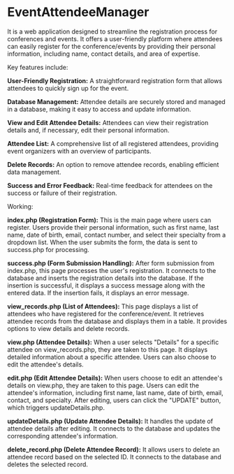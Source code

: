 # EventAttendeeManager
It is a web application designed to streamline the registration process for conferences and events. It offers a user-friendly platform where attendees can easily register for the conference/events by providing their personal information, including name, contact details, and area of expertise. 

Key features include:

**User-Friendly Registration:**
A straightforward registration form that allows attendees to quickly sign up for the event.

**Database Management:** 
Attendee details are securely stored and managed in a database, making it easy to access and update information.

**View and Edit Attendee Details:** 
Attendees can view their registration details and, if necessary, edit their personal information.

**Attendee List:** 
A comprehensive list of all registered attendees, providing event organizers with an overview of participants.

**Delete Records:** 
An option to remove attendee records, enabling efficient data management.

**Success and Error Feedback:** 
Real-time feedback for attendees on the success or failure of their registration.


Working:


**index.php (Registration Form):** This is the main page where users can register. Users provide their personal information, such as first name, last name, date of birth, email, contact number, and select their specialty from a dropdown list. When the user submits the form, the data is sent to success.php for processing.

**success.php (Form Submission Handling):** After form submission from index.php, this page processes the user's registration. It connects to the database and inserts the registration details into the database. If the insertion is successful, it displays a success message along with the entered data. If the insertion fails, it displays an error message.

**view_records.php (List of Attendees):** This page displays a list of attendees who have registered for the conference/event. It retrieves attendee records from the database and displays them in a table. It provides options to view details and delete records.

**view.php (Attendee Details):** When a user selects "Details" for a specific attendee on view_records.php, they are taken to this page. It displays detailed information about a specific attendee. Users can also choose to edit the attendee's details.

**edit.php (Edit Attendee Details):** When users choose to edit an attendee's details on view.php, they are taken to this page. Users can edit the attendee's information, including first name, last name, date of birth, email, contact, and specialty. After editing, users can click the "UPDATE" button, which triggers updateDetails.php.

**updateDetails.php (Update Attendee Details):** It handles the update of attendee details after editing. It connects to the database and updates the corresponding attendee's information.

**delete_record.php (Delete Attendee Record):** It allows users to delete an attendee record based on the selected ID. It connects to the database and deletes the selected record.
